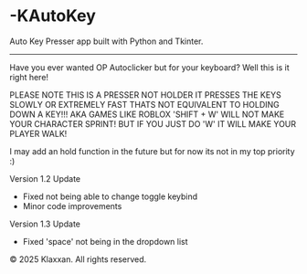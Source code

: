 # -KAutoKey
Auto Key Presser app built with Python and Tkinter.

---

Have you ever wanted OP Autoclicker but for your keyboard? Well this is it right here!

PLEASE NOTE THIS IS A PRESSER NOT HOLDER IT PRESSES THE KEYS SLOWLY OR EXTREMELY FAST THATS NOT EQUIVALENT TO HOLDING DOWN A KEY!!! AKA GAMES LIKE ROBLOX 'SHIFT + W' WILL NOT MAKE YOUR CHARACTER SPRINT! BUT IF YOU JUST DO 'W' IT WILL MAKE YOUR PLAYER WALK! 

I may add an hold function in the future but for now its not in my top priority :)

Version 1.2 Update
- Fixed not being able to change toggle keybind
- Minor code improvements

 Version 1.3 Update
- Fixed 'space' not being in the dropdown list

© 2025 Klaxxan. All rights reserved.
